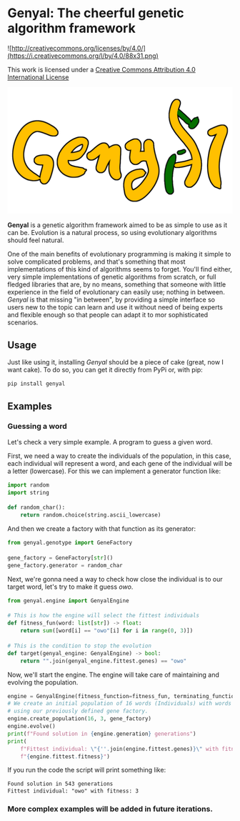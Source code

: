 # Genyal: The cheerful genetic algorithm framework

![http://creativecommons.org/licenses/by/4.0/](https://i.creativecommons.org/l/by/4.0/88x31.png)

This work is licensed under a 
[Creative Commons Attribution 4.0 International License](http://creativecommons.org/licenses/by/4.0/)

![logo](resources/genyal-logo.png)

__Genyal__ is a genetic algorithm framework aimed to be as simple to use as it can be.
Evolution is a natural process, so using evolutionary algorithms should feel natural.

One of the main benefits of evolutionary programming is making it simple to solve complicated 
problems, and that's something that most implementations of this kind of algorithms seems to forget.
You'll find either, very simple implementations of genetic algorithms from scratch, or full fledged
libraries that are, by no means, something that someone with little experience in the field of
evolutionary can easily use; nothing in between.
_Genyal_ is that missing "in between", by providing a simple interface so users new to the topic
can learn and use it without need of being experts and flexible enough so that people can adapt it
to mor sophisticated scenarios.

## Usage

Just like using it, installing _Genyal_ should be a piece of cake (great, now I want cake).
To do so, you can get it directly from PyPi or, with pip:

```bash
pip install genyal
```

## Examples

### Guessing a word

Let's check a very simple example.
A program to guess a given word.

First, we need a way to create the individuals of the population, in this case, each individual will
represent a word, and each gene of the individual will be a letter (lowercase).
For this we can implement a generator function like:

```python
import random
import string

def random_char():
    return random.choice(string.ascii_lowercase)
```

And then we create a factory with that function as its generator:

```python
from genyal.genotype import GeneFactory

gene_factory = GeneFactory[str]()
gene_factory.generator = random_char
```

Next, we're gonna need a way to check how close the individual is to our target word, let's try to 
make it guess _owo_.

```python
from genyal.engine import GenyalEngine

# This is how the engine will select the fittest individuals
def fitness_fun(word: list[str]) -> float:
    return sum([word[i] == "owo"[i] for i in range(0, 3)])

# This is the condition to stop the evolution
def target(genyal_engine: GenyalEngine) -> bool:
    return "".join(genyal_engine.fittest.genes) == "owo"
```

Now, we'll start the engine.
The engine will take care of maintaining and evolving the population.

```python
engine = GenyalEngine(fitness_function=fitness_fun, terminating_function=target)
# We create an initial population of 16 words (Individuals) with words of 3 characters (genes)
# using our previously defined gene factory.
engine.create_population(16, 3, gene_factory)
engine.evolve()
print(f"Found solution in {engine.generation} generations")
print(
    f"Fittest individual: \"{''.join(engine.fittest.genes)}\" with fitness: "
    f"{engine.fittest.fitness}")
```

If you run the code the script will print something like:
```
Found solution in 543 generations
Fittest individual: "owo" with fitness: 3
```

### More complex examples will be added in future iterations.